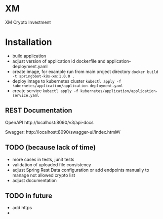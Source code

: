 # XM
XM Crypto Investment

# Installation

* build application
* adjust version of application id dockerfile and application-deployment.yaml
* create image, for example run from main project directory
  ```docker build -t springboot-k8s-xm:1.0.0 .```
* deploy image to kubernetes cluster
  ```kubectl apply -f kubernetes/application/application-deployment.yaml```
* create service
  ```kubectl apply -f kubernetes/application/application-service.yaml```

## REST Documentation

OpenAPI http://localhost:8090/v3/api-docs

Swagger: http://localhost:8090/swagger-ui/index.html#/

## TODO (because lack of time)

* more cases in tests, junit tests
* validation of uploaded file consistency
* adjust Spring Rest Data configuration or add endpoints manually to manage not allowed crypto list
* adjust documentation

## TODO in future

* add https
* 
